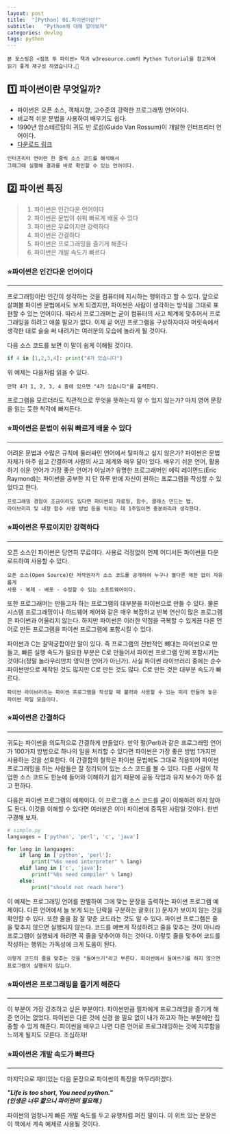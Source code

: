 ```yaml
---
layout: post
title:  "[Python] 01.파이썬이란?"
subtitle:   "Python에 대해 알아보자"
categories: devlog
tags: python
---
```


```
본 포스팅은 <점프 투 파이썬> 책과 w3resource.com의 Python Tutorial을 참고하여  
읽기 좋게 재구성 하였습니다.💛
```

## 1️⃣ 파이썬이란 무엇일까?

- 파이썬은 오픈 소스, 객체지향, 고수준의 강력한 프로그래밍 언어이다.
- 비교적 쉬운 문법을 사용하여 배우기도 쉽다. 
- 1990년 암스테르담의 귀도 반 로섬(Guido Van Rossum)이 개발한 인터프리터 언어이다.
- [다운로드 링크](http://www.python.org "python 다운로드 홈페이지")
```
인터프리터 언어란 한 줄씩 소스 코드를 해석해서      
그때그때 실행해 결과를 바로 확인할 수 있는 언어이다.
```



## 2️⃣ 파이썬 특징


> 1. 파이썬은 인간다운 언어이다    
> 2. 파이썬은 문법이 쉬워 빠르게 배울 수 있다    
> 3. 파이썬은 무료이지만 강력하다    
> 4. 파이썬은 간결하다    
> 5. 파이썬은 프로그래밍을 즐기게 해준다    
> 6. 파이썬은 개발 속도가 빠르다    



### ⭐️파이썬은 인간다운 언어이다
---
프로그래밍이란 인간이 생각하는 것을 컴퓨터에 지시하는 행위라고 할 수 있다. 
앞으로 살펴볼 파이썬 문법에서도 보게 되겠지만, 파이썬은 사람이 생각하는 방식을 그대로 표현할 수 있는 언어이다. 
따라서 프로그래머는 굳이 컴퓨터의 사고 체계에 맞추어서 프로그래밍을 하려고 애쓸 필요가 없다. 
이제 곧 어떤 프로그램을 구상하자마자 머릿속에서 생각한 대로 술술 써 내려가는 여러분의 모습에 놀라게 될 것이다.

다음 소스 코드를 보면 이 말이 쉽게 이해될 것이다.

```python
if 4 in [1,2,3,4]: print("4가 있습니다")
```
위 예제는 다음처럼 읽을 수 있다.

```
만약 4가 1, 2, 3, 4 중에 있으면 "4가 있습니다"를 출력한다.
```
프로그램을 모르더라도 직관적으로 무엇을 뜻하는지 알 수 있지 않는가? 마치 영어 문장을 읽는 듯한 착각에 빠져든다.



### ⭐️파이썬은 문법이 쉬워 빠르게 배울 수 있다
---
어려운 문법과 수많은 규칙에 둘러싸인 언어에서 탈피하고 싶지 않은가? 파이썬은 문법 자체가 아주 쉽고 간결하며 
사람의 사고 체계와 매우 닮아 있다. 배우기 쉬운 언어, 활용하기 쉬운 언어가 가장 좋은 언어가 아닐까?
유명한 프로그래머인 에릭 레이먼드(Eric Raymond)는 파이썬을 공부한 지 단 하루 만에 자신이 원하는 프로그램을 작성할 수 있었다고 한다.
```
프로그래밍 경험이 조금이라도 있다면 파이썬의 자료형, 함수, 클래스 만드는 법,   
라이브러리 및 내장 함수 사용 방법 등을 익히는 데 1주일이면 충분하리라 생각한다.
```

### ⭐️파이썬은 무료이지만 강력하다
---
오픈 소스인 파이썬은 당연히 무료이다. 사용료 걱정없이 언제 어디서든 파이썬을 다운로드하여 사용할 수 있다.

```
오픈 소스(Open Source)란 저작권자가 소스 코드를 공개하여 누구나 별다른 제한 없이 자유롭게   
사용 · 복제 · 배포 · 수정할 수 있는 소프트웨어이다.
```
또한 프로그래머는 만들고자 하는 프로그램의 대부분을 파이썬으로 만들 수 있다. 물론 시스템 프로그래밍이나 하드웨어 제어와 같은 
매우 복잡하고 반복 연산이 많은 프로그램은 파이썬과 어울리지 않는다. 하지만 파이썬은 이러한 약점을 극복할 수 있게끔 
다른 언어로 만든 프로그램을 파이썬 프로그램에 포함시킬 수 있다.


파이썬과 C는 찰떡궁합이란 말이 있다. 즉 프로그램의 전반적인 뼈대는 파이썬으로 만들고, 빠른 실행 속도가 필요한 부분은 
C로 만들어서 파이썬 프로그램 안에 포함시키는 것이다(정말 놀라우리만치 영악한 언어가 아닌가). 
사실 파이썬 라이브러리 중에는 순수 파이썬만으로 제작된 것도 많지만 C로 만든 것도 많다. C로 만든 것은 대부분 속도가 빠르다.

```
파이썬 라이브러리는 파이썬 프로그램을 작성할 때 불러와 사용할 수 있는 미리 만들어 놓은 파이썬 파일 모음이다.
```


### ⭐️파이썬은 간결하다
---
귀도는 파이썬을 의도적으로 간결하게 만들었다. 만약 펄(Perl)과 같은 프로그래밍 언어가 100가지 방법으로 하나의 일을 처리할 수
있다면 파이썬은 가장 좋은 방법 1가지만 사용하는 것을 선호한다. 이 간결함의 철학은 파이썬 문법에도 그대로 적용되어 파이썬 
프로그래밍을 하는 사람들은 잘 정리되어 있는 소스 코드를 볼 수 있다. 다른 사람이 작업한 소스 코드도 한눈에 들어와 이해하기 
쉽기 때문에 공동 작업과 유지 보수가 아주 쉽고 편하다.

다음은 파이썬 프로그램의 예제이다. 이 프로그램 소스 코드를 굳이 이해하려 하지 않아도 된다. 이것을 이해할 수 있다면 
여러분은 이미 파이썬에 중독된 사람일 것이다. 한번 구경해 보자.

```python
# simple.py
languages = ['python', 'perl', 'c', 'java']

for lang in languages:
    if lang in ['python', 'perl']:
        print("%6s need interpreter" % lang)
    elif lang in ['c', 'java']:
        print("%6s need compiler" % lang)
    else:
        print("should not reach here")
```

이 예제는 프로그래밍 언어를 판별하여 그에 맞는 문장을 출력하는 파이썬 프로그램 예제이다. 다른 언어에서 늘 보게 되는 단락을 
구분하는 괄호({ }) 문자가 보이지 않는 것을 확인할 수 있다. 또한 줄을 참 잘 맞춘 코드라는 것도 알 수 있다. 
파이썬 프로그램은 줄을 맞추지 않으면 실행되지 않는다. 코드를 예쁘게 작성하려고 줄을 맞추는 것이 아니라 프로그램이 실행되게
하려면 꼭 줄을 맞추어야 하는 것이다. 이렇듯 줄을 맞추어 코드를 작성하는 행위는 가독성에 크게 도움이 된다.

```
이렇게 코드의 줄을 맞추는 것을 "들여쓰기"라고 부른다. 파이썬에서 들여쓰기를 하지 않으면 프로그램이 실행되지 않는다.
```

### ⭐️파이썬은 프로그래밍을 즐기게 해준다
---
이 부분이 가장 강조하고 싶은 부분이다. 파이썬만큼 필자에게 프로그래밍을 즐기게 해 준 언어는 없었다. 
파이썬은 다른 것에 신경 쓸 필요 없이 내가 하고자 하는 부분에만 집중할 수 있게 해준다. 
파이썬을 배우고 나면 다른 언어로 프로그래밍하는 것에 지루함을 느끼게 될지도 모른다. 조심하자!

### ⭐️파이썬은 개발 속도가 빠르다
---
마지막으로 재미있는 다음 문장으로 파이썬의 특징을 마무리하겠다.

**_"Life is too short, You need python."   
  (인생은 너무 짧으니 파이썬이 필요해.)_**

파이썬의 엄청나게 빠른 개발 속도를 두고 유행처럼 퍼진 말이다. 이 위트 있는 문장은 이 책에서 계속 예제로 사용될 것이다.
